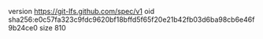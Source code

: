 version https://git-lfs.github.com/spec/v1
oid sha256:e0c57fa323c9fdc9620bf18bffd5f65f20e21b42fb03d6ba98cb6e46f9b24ce0
size 810
